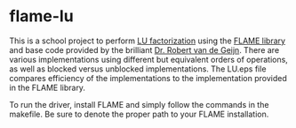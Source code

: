 flame-lu
========

This is a school project to perform <a href = "http://en.wikipedia.org/wiki/LU_factorization">LU factorization</a> using the <a href = "http://www.cs.utexas.edu/~flame/web/">FLAME library</a> and base code provided by the brilliant <a href = "http://www.cs.utexas.edu/~rvdg/">Dr. Robert van de Geijn</a>. There are various implementations using different but equivalent orders of operations, as well as blocked versus unblocked implementations. The LU.eps file compares efficiency of the implementations to the implementation provided in the FLAME library.

To run the driver, install FLAME and simply follow the commands in the makefile. Be sure to denote the proper path to your FLAME installation.
